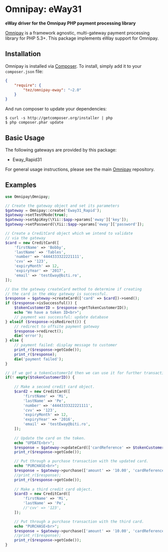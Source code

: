 # Omnipay: eWay31

**eWay driver for the Omnipay PHP payment processing library**

[Omnipay](https://github.com/thephpleague/omnipay) is a framework agnostic, multi-gateway payment
processing library for PHP 5.3+. This package implements eWay support for Omnipay.

## Installation

Omnipay is installed via [Composer](http://getcomposer.org/). To install, simply add it
to your `composer.json` file:

```json
{
    "require": {
        "tez/omnipay-eway": "~2.0"
    }
}
```

And run composer to update your dependencies:

    $ curl -s http://getcomposer.org/installer | php
    $ php composer.phar update

## Basic Usage

The following gateways are provided by this package:

* Eway_Rapid31

For general usage instructions, please see the main [Omnipay](https://github.com/Mihai-P/tez-omnipay-eway)
repository.

## Examples

```php
use Omnipay\Omnipay;

// Create the gateway object and set its parameters
$gateway = Omnipay::create('Eway31_Rapid');
$gateway->setTestMode(true);
$gateway->setApiKey(\Yii::$app->params['eway']['key']);
$gateway->setPassword(\Yii::$app->params['eway']['password']);

// Create a CreditCard object which we intend to validate
// via the gateway
$card = new CreditCard([
    'firstName' => 'Bobby',
    'lastName' => 'Tables',
    'number' => '4444333322221111',
    'cvv' => '123',
    'expiryMonth' => 12,
    'expiryYear' => '2017',
    'email' => 'testEway@biti.ro',
]);

// Use the gateway createCard method to determine if creating
// the card in the eWay gateway is successful.
$response = $gateway->createCard(['card' => $card])->send();
if ($response->isSuccessful()) {
    $tokenCustomerID = $response->getTokenCustomerID();
    echo "We have a token ID<br>";
    // payment was successful: update database
} elseif ($response->isRedirect()) {
    // redirect to offsite payment gateway
    $response->redirect();
    die('error');
} else {
    // payment failed: display message to customer
    print_r($response->getCode());
    print_r($response);
    die('payment failed');
}

// if we got a tokenCustomerId then we can use it for further transactions.
if(! empty($tokenCustomerID)) {
    
    // Make a second credit card object.
    $card2 = new CreditCard([
        'firstName' => 'Mi',
        'lastName' => 'Pe',
        'number' => '4444333322221111',
        'cvv' => '123',
        'expiryMonth' => 12,
        'expiryYear' => '2016',
        'email' => 'testEway@biti.ro',
    ]);
    
    // Update the card on the token.
    echo "UPDATE<br>";
    $response = $gateway->updateCard(['cardReference' => $tokenCustomerID, 'card' => $card2])->send();
    print_r($response->getCode());

    // Put through a purchase transaction with the updated card.
    echo "PURCHASE<br>";
    $response = $gateway->purchase(['amount' => '10.00', 'cardReference' => $tokenCustomerID, 'transactonId' => 'Invoice1', 'description' => 'Invoice1 billed', 'currency' => 'AUD'])->send();
    //print_r($response);
    print_r($response->getCode());
    
    // Make a third credit card object.
    $card3 = new CreditCard([
        'firstName' => 'Mi',
        'lastName' => 'Pe',
        //'cvv' => '123',
    ]);

    // Put through a purchase transaction with the third card.
    echo "PURCHASE<br>";
    $response = $gateway->purchase(['amount' => '10.00', 'cardReference' => $tokenCustomerID, 'transactonId' => 'Invoice1', 'description' => 'Invoice1 billed', 'currency' => 'AUD', 'card' => $card3])->send();
    //print_r($response);
    print_r($response->getCode());
}
```
 